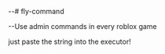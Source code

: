 --# fly-command

--Use admin commands in every roblox game

just paste the string into the executor!


